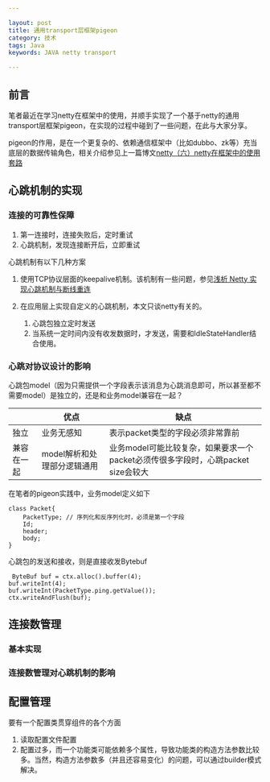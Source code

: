 ```yaml
---

layout: post
title: 通用transport层框架pigeon
category: 技术
tags: Java
keywords: JAVA netty transport

---
```


## 前言

笔者最近在学习netty在框架中的使用，并顺手实现了一个基于netty的通用transport层框架pigeon，在实现的过程中碰到了一些问题，在此与大家分享。

pigeon的作用，是在一个更复杂的、依赖通信框架中（比如dubbo、zk等）充当底层的数据传输角色，相关介绍参见上一篇博文[netty（六）netty在框架中的使用套路](http://qiankunli.github.io/2017/03/18/netty_in_framework.html)

## 心跳机制的实现

### 连接的可靠性保障

1. 第一连接时，连接失败后，定时重试
2. 心跳机制，发现连接断开后，立即重试

心跳机制有以下几种方案

1. 使用TCP协议层面的keepalive机制。该机制有一些问题，参见[浅析 Netty 实现心跳机制与断线重连](https://segmentfault.com/a/1190000006931568)
2. 在应用层上实现自定义的心跳机制，本文只谈netty有关的。

	1. 心跳包独立定时发送
	2. 当系统一定时间内没有收发数据时，才发送，需要和IdleStateHandler结合使用。

### 心跳对协议设计的影响

心跳包model（因为只需提供一个字段表示该消息为心跳消息即可，所以甚至都不需要model）是独立的，还是和业务model兼容在一起？

||优点|缺点|
|---|---|---|
|独立|业务无感知|表示packet类型的字段必须非常靠前|
|兼容在一起|model解析和处理部分逻辑通用|业务model可能比较复杂，如果要求一个packet必须传很多字段时，心跳packet size会较大|

在笔者的pigeon实践中，业务model定义如下

	class Packet{
		PacketType;	// 序列化和反序列化时，必须是第一个字段
		Id;
		header;
		body;
	}
	
心跳包的发送和接收，则是直接收发Bytebuf

	 ByteBuf buf = ctx.alloc().buffer(4);
    buf.writeInt(4);
    buf.writeInt(PacketType.ping.getValue());
    ctx.writeAndFlush(buf);

## 连接数管理

### 基本实现

### 连接数管理对心跳机制的影响
	


## 配置管理

要有一个配置类贯穿组件的各个方面

1. 读取配置文件配置
2. 配置过多，而一个功能类可能依赖多个属性，导致功能类的构造方法参数比较多。当然，构造方法参数多（并且还容易变化）的问题，可以通过builder模式解决。